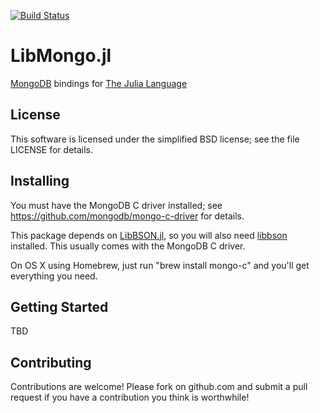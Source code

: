 [![Build Status](https://travis-ci.org/pzion/LibMongo.jl.svg?branch=master)](https://travis-ci.org/pzion/LibMongo.jl)

LibMongo.jl
===========

[MongoDB](http://www.mongodb.org) bindings for [The Julia Language](http://julialang.org/)


License
-------

This software is licensed under the simplified BSD license; see the file LICENSE for details.


Installing
----------

You must have the MongoDB C driver installed; see https://github.com/mongodb/mongo-c-driver for details.

This package depends on [LibBSON.jl](http://github.com/pzion/LibBSON.jl), so you will also need [libbson](https://github.com/mongodb/libbson) installed. This usually comes with the MongoDB C driver.

On OS X using Homebrew, just run "brew install mongo-c" and you'll get everything you need.


Getting Started
---------------

TBD

Contributing
------------

Contributions are welcome!  Please fork on github.com and submit a pull request if you have a contribution you think is worthwhile!
